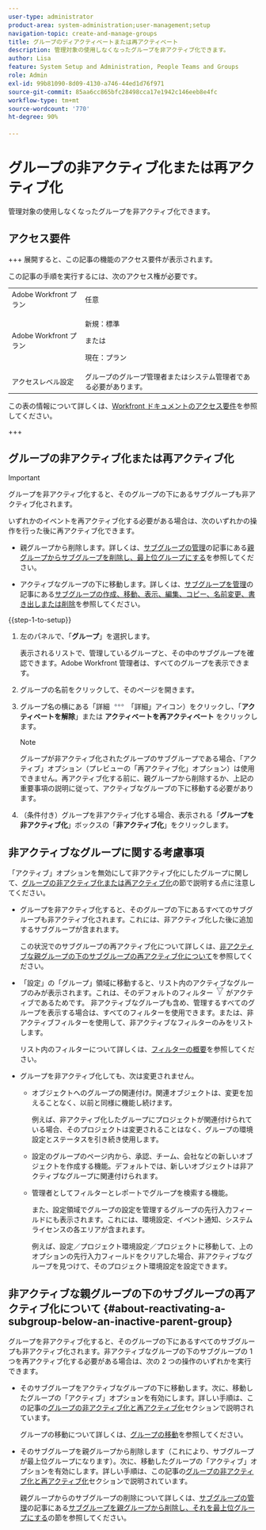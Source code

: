 ```yaml
---
user-type: administrator
product-area: system-administration;user-management;setup
navigation-topic: create-and-manage-groups
title: グループのディアクティベートまたは再アクティベート
description: 管理対象の使用しなくなったグループを非アクティブ化できます。
author: Lisa
feature: System Setup and Administration, People Teams and Groups
role: Admin
exl-id: 99b81090-8d09-4130-a746-44ed1d76f971
source-git-commit: 85aa6cc865bfc28498cca17e1942c146eeb8e4fc
workflow-type: tm+mt
source-wordcount: '770'
ht-degree: 90%

---
```


# グループの非アクティブ化または再アクティブ化

<!--
If Callisto adds the <b>Is active</b> checkbox to the Details page for groups you view, add that info to Manage groups/Create and manage groups/manage-a-group and to Manage groups/Create and manage groups/view-and-manage-a-groups-details
-->

管理対象の使用しなくなったグループを非アクティブ化できます。

## アクセス要件

+++ 展開すると、この記事の機能のアクセス要件が表示されます。

この記事の手順を実行するには、次のアクセス権が必要です。

<table style="table-layout:auto"> 
 <col> 
 <col> 
 <tbody> 
  <tr> 
   <td role="rowheader">Adobe Workfront プラン</td> 
   <td>任意</td> 
  </tr> 
  <tr> 
  <tr> 
   <td role="rowheader">Adobe Workfront プラン</td> 
   <td><p>新規：標準</p>
       <p>または</p>
       <p>現在：プラン</p></td>
  </tr> 
  </tr> 
  <tr> 
   <td role="rowheader">アクセスレベル設定</td> 
   <td>グループのグループ管理者またはシステム管理者である必要があります。</td>
  </tr> 
 </tbody> 
</table>

この表の情報について詳しくは、[Workfront ドキュメントのアクセス要件](/help/quicksilver/administration-and-setup/add-users/access-levels-and-object-permissions/access-level-requirements-in-documentation.md)を参照してください。

+++

## グループの非アクティブ化または再アクティブ化

>[!IMPORTANT]
>
>グループを非アクティブ化すると、そのグループの下にあるサブグループも非アクティブ化されます。
>
>いずれかのイベントを再アクティブ化する必要がある場合は、次のいずれかの操作を行った後に再アクティブ化できます。
>
>* 親グループから削除します。詳しくは、[サブグループの管理](../../../administration-and-setup/manage-groups/create-and-manage-subgroups/manage-subgroups.md)の記事にある[親グループからサブグループを削除し、最上位グループにする](../../../administration-and-setup/manage-groups/create-and-manage-subgroups/manage-subgroups.md#make)を参照してください。
>
>* アクティブなグループの下に移動します。詳しくは、[サブグループを管理](../../../administration-and-setup/manage-groups/create-and-manage-subgroups/manage-subgroups.md)の記事にある[サブグループの作成、移動、表示、編集、コピー、名前変更、書き出しまたは削除](../../../administration-and-setup/manage-groups/create-and-manage-subgroups/manage-subgroups.md#create)を参照してください。

{{step-1-to-setup}}

1. 左のパネルで、「**グループ**」を選択します。

   表示されるリストで、管理しているグループと、その中のサブグループを確認できます。Adobe Workfront 管理者は、すべてのグループを表示できます。

1. グループの名前をクリックして、そのページを開きます。

1. グループ名の横にある「詳細 ![&#x200B; メニュー &#x200B;](assets/more-icon.png) 「詳細」アイコン）をクリックし、「**アクティベートを解除**」または **アクティベートを再アクティベート** をクリックします。

   >[!NOTE]
   >
   >グループが非アクティブ化されたグループのサブグループである場合、「アクティブ」オプション（プレビューの「再アクティブ化」オプション）は使用できません。再アクティブ化する前に、親グループから削除するか、上記の重要事項の説明に従って、アクティブなグループの下に移動する必要があります。

1. （条件付き）グループを非アクティブ化する場合、表示される「**グループを非アクティブ化**」ボックスの「**非アクティブ化**」をクリックします。

## 非アクティブなグループに関する考慮事項

「アクティブ」オプションを無効にして非アクティブ化にしたグループに関して、[グループの非アクティブ化または再アクティブ化](#View)の節で説明する点に注意してください。

* グループを非アクティブ化すると、そのグループの下にあるすべてのサブグループも非アクティブ化されます。これには、非アクティブ化した後に追加するサブグループが含まれます。

  この状況でのサブグループの再アクティブ化について詳しくは、[非アクティブな親グループの下のサブグループの再アクティブ化について](#about-reactivating-a-subgroup-below-an-inactive-parent-group)を参照してください。

* 「設定」の「グループ」領域に移動すると、リスト内のアクティブなグループのみが表示されます。これは、そのデフォルトのフィルター ![&#x200B; フィルターアイコン &#x200B;](assets/filter-nwepng.png) がアクティブであるためです。 非アクティブなグループも含め、管理するすべてのグループを表示する場合は、すべてのフィルターを使用できます。または、非アクティブフィルターを使用して、非アクティブなフィルターのみをリストします。

  リスト内のフィルターについて詳しくは、[フィルターの概要](../../../reports-and-dashboards/reports/reporting-elements/filters-overview.md)を参照してください。

* グループを非アクティブ化しても、次は変更されません。

   * オブジェクトへのグループの関連付け。関連オブジェクトは、変更を加えることなく、以前と同様に機能し続けます。

     例えば、非アクティブ化したグループにプロジェクトが関連付けられている場合、そのプロジェクトは変更されることはなく、グループの環境設定とステータスを引き続き使用します。

   * 設定のグループのページ内から、承認、チーム、会社などの新しいオブジェクトを作成する機能。デフォルトでは、新しいオブジェクトは非アクティブなグループに関連付けられます。
   * 管理者としてフィルターとレポートでグループを検索する機能。

     また、設定領域でグループの設定を管理するグループの先行入力フィールドにも表示されます。これには、環境設定、イベント通知、システムライセンスの各エリアが含まれます。

     例えば、設定／プロジェクト環境設定／プロジェクトに移動して、上のオプションの先行入力フィールドをクリアした場合、非アクティブなグループを見つけて、そのプロジェクト環境設定を設定できます。

## 非アクティブな親グループの下のサブグループの再アクティブ化について {#about-reactivating-a-subgroup-below-an-inactive-parent-group}

グループを非アクティブ化すると、そのグループの下にあるすべてのサブグループも非アクティブ化されます。非アクティブなグループの下のサブグループの 1 つを再アクティブ化する必要がある場合は、次の 2 つの操作のいずれかを実行できます。

* そのサブグループをアクティブなグループの下に移動します。次に、移動したグループの「アクティブ」オプションを有効にします。詳しい手順は、この記事の[グループの非アクティブ化と再アクティブ化](#View)セクションで説明されています。

  グループの移動について詳しくは、[グループの移動](../../../administration-and-setup/manage-groups/create-and-manage-groups/move-a-group.md)を参照してください。

* そのサブグループを親グループから削除します（これにより、サブグループが最上位グループになります）。次に、移動したグループの「アクティブ」オプションを有効にします。詳しい手順は、この記事の[グループの非アクティブ化と再アクティブ化](#View)セクションで説明されています。

  親グループからのサブグループの削除について詳しくは、[サブグループの管理](../../../administration-and-setup/manage-groups/create-and-manage-subgroups/manage-subgroups.md)の記事にある[サブグループを親グループから削除し、それを最上位グループにする](../../../administration-and-setup/manage-groups/create-and-manage-subgroups/manage-subgroups.md#make)の節を参照してください。
